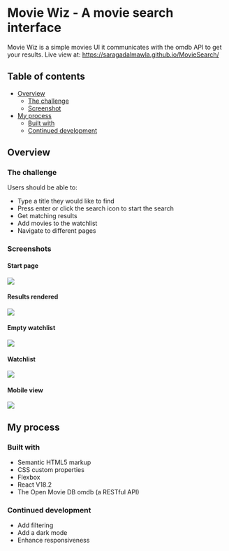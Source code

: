 # Movie Wiz - A movie search interface

Movie Wiz is a simple movies UI it communicates with the omdb API to get your results.
Live view at: https://saragadalmawla.github.io/MovieSearch/

## Table of contents

- [Overview](#overview)
  - [The challenge](#the-challenge)
  - [Screenshot](#screenshot)
- [My process](#my-process)
  - [Built with](#built-with)
  - [Continued development](#continued-development)

## Overview

### The challenge

Users should be able to:

- Type a title they would like to find
- Press enter or click the search icon to start the search
- Get matching results
- Add movies to the watchlist
- Navigate to different pages

### Screenshots

#### Start page
![](./startPage.PNG)

#### Results rendered
![](./resultsPage.png)

#### Empty watchlist
![](./watchlistEmpty.png)

#### Watchlist
![](./watchlist.png)

#### Mobile view
![](./mobileView.png)

## My process

### Built with

- Semantic HTML5 markup
- CSS custom properties
- Flexbox
- React V18.2
- The Open Movie DB omdb (a RESTful API)

### Continued development
- Add filtering 
- Add a dark mode
- Enhance responsiveness

